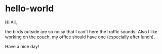 # hello-world

Hi All,

the birds outside are so noisy that I can't here the traffic sounds.
Also I like working on the couch, my office should have one (especially after lunch).

Have a nice day!
